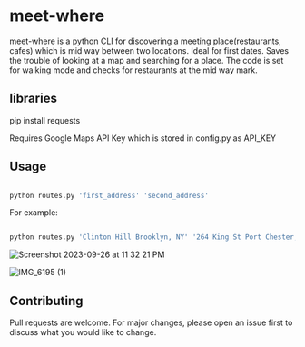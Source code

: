 # meet-where

meet-where is a python CLI for discovering a meeting place(restaurants, cafes) which is mid way between two locations.
Ideal for first dates. Saves the trouble of looking at a map and searching for a place. The code is set for walking mode and checks for restaurants at the mid way mark. 

## libraries
pip install requests


Requires Google Maps API Key which is stored in config.py as API_KEY


## Usage

```python

python routes.py 'first_address' 'second_address'


```

For example:

```python

python routes.py 'Clinton Hill Brooklyn, NY' '264 King St Port Chester, NY'


```
![Screenshot 2023-09-26 at 11 32 21 PM](https://github.com/Saniya327/meet-me/assets/18498274/3bb499e1-88cb-474e-b52c-751bbede4385)

![IMG_6195 (1)](https://github.com/Saniya327/meet-me/assets/18498274/2f876013-f3ad-4fdd-b229-cc7930657bc6)




## Contributing

Pull requests are welcome. For major changes, please open an issue first
to discuss what you would like to change.
